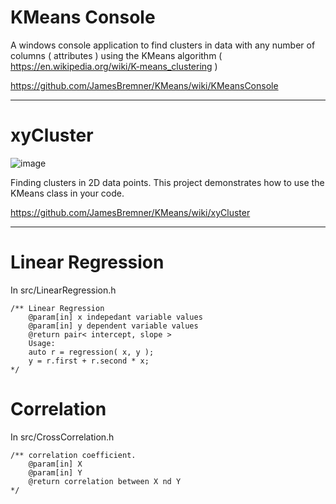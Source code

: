 # KMeans Console

A windows console application to find clusters in data with any number of columns ( attributes ) using the KMeans algorithm (  https://en.wikipedia.org/wiki/K-means_clustering )

https://github.com/JamesBremner/KMeans/wiki/KMeansConsole

---

# xyCluster

![image](https://user-images.githubusercontent.com/2046227/177820920-0a3c2887-bc86-4f74-b846-23e2720918c4.png)

Finding clusters in 2D data points.  This project demonstrates how to use the KMeans class in your code.

https://github.com/JamesBremner/KMeans/wiki/xyCluster

---

# Linear Regression

In src/LinearRegression.h

```
/** Linear Regression
    @param[in] x indepedant variable values
    @param[in] y dependent variable values
    @return pair< intercept, slope >
    Usage:
    auto r = regression( x, y );
    y = r.first + r.second * x;
*/
```

# Correlation

In src/CrossCorrelation.h

```
/** correlation coefficient.
    @param[in] X
    @param[in] Y
    @return correlation between X nd Y
*/
```

